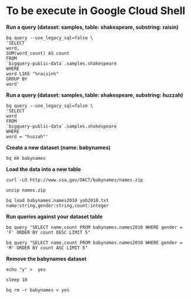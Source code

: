 # **To be execute in Google Cloud Shell**

**Run a query (dataset: samples, table: shakespeare, substring: raisin)**

    bq query --use_legacy_sql=false \
    'SELECT
    word,
    SUM(word_count) AS count
    FROM
    `bigquery-public-data`.samples.shakespeare
    WHERE
    word LIKE "%raisin%"
    GROUP BY
    word'

**Run a query (dataset: samples, table: shakespeare, substring: huzzah)**

    bq query --use_legacy_sql=false \
    'SELECT
    word
    FROM
    `bigquery-public-data`.samples.shakespeare
    WHERE
    word = "huzzah"'

**Create a new dataset (name: babynames)**

    bq mk babynames

**Load the data into a new table**

    curl -LO http://www.ssa.gov/OACT/babynames/names.zip

    unzip names.zip

    bq load babynames.names2010 yob2010.txt name:string,gender:string,count:integer

**Run queries against your dataset table**

    bq query "SELECT name,count FROM babynames.names2010 WHERE gender = 'F' ORDER BY count DESC LIMIT 5"

    bq query "SELECT name,count FROM babynames.names2010 WHERE gender = 'M' ORDER BY count ASC LIMIT 5"

**Remove the babynames dataset**

    echo "y" >  yes

    sleep 10

    bq rm -r babynames < yes
